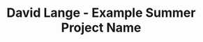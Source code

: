 ---
layout: fellow
pagetype: fellow
permalink: /trainees/DavidLange.html
name: David Lange
title: David Lange - Example Summer Project Name
active: true
dates:
  start: 2023-05-01
  end: 2023-09-01
photo: /assets/images/team/David-Lange.png
institution: Princeton University
website:
e-mail: david.lange@princeton.edu
project_title: Example Summer Project Name
project_goal: >
  Develop cool stuff
mentors:
- David Lange (Princeton University)
proposal: /assets/pdf/DavidLange.pdf
presentations:
github-username:
linkedin-profile: 
current_status: >
---